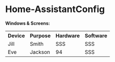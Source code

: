 # Home-AssistantConfig

<b>Windows & Screens:</b>

<table style="width:100%">
  <tr>
    <th>Device</th>
    <th>Purpose</th>
    <th>Hardware</th>
    <th>Software</th>
  </tr>
  <tr>
    <td>Jill</td>
    <td>Smith</td>
    <td>SSS</td>
    <td>SSS</td>
  </tr>
  <tr>
    <td>Eve</td>
    <td>Jackson</td>
    <td>94</td>
    <td>SSS</td>
  </tr>
</table>




